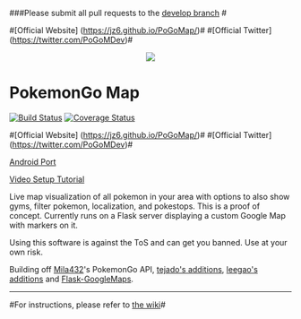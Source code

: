 ###Please submit all pull requests to the [develop branch](https://github.com/AHAAAAAAA/PokemonGo-Map/tree/develop) #

#[Official Website] (https://jz6.github.io/PoGoMap/)#
#[Official Twitter] (https://twitter.com/PoGoMDev)#

<p align="center">
<img src="https://raw.githubusercontent.com/AHAAAAAAA/PokemonGo-Map/master/static/cover.png">
</p>

# PokemonGo Map

[![Build Status](https://travis-ci.org/AHAAAAAAA/PokemonGo-Map.svg?branch=master)](https://travis-ci.org/AHAAAAAAA/PokemonGo-Map) [![Coverage Status](https://coveralls.io/repos/github/AHAAAAAAA/PokemonGo-Map/badge.svg?branch=master)](https://coveralls.io/github/AHAAAAAAA/PokemonGo-Map?branch=master)

#[Official Website] (https://jz6.github.io/PoGoMap/)#
#[Official Twitter] (https://twitter.com/PoGoMDev)#

[Android Port](https://github.com/omkarmoghe/Pokemap)

[Video Setup Tutorial](https://www.youtube.com/watch?v=nplNFl3SpOI)

Live map visualization of all pokemon in your area with options to also show gyms, filter pokemon, localization, and pokestops. This is a proof of concept. Currently runs on a Flask server displaying a custom Google Map with markers on it.

Using this software is against the ToS and can get you banned. Use at your own risk.

Building off [Mila432](https://github.com/Mila432/Pokemon_Go_API)'s PokemonGo API, [tejado's additions](https://github.com/tejado/pokemongo-api-demo), [leegao's additions](https://github.com/leegao/pokemongo-api-demo/tree/simulation) and [Flask-GoogleMaps](https://github.com/rochacbruno/Flask-GoogleMaps).

---
#For instructions, please refer to [the wiki](https://github.com/AHAAAAAAA/PokemonGo-Map/wiki)#

